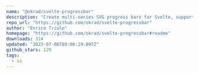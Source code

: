 ```yaml
---
name: "@okrad/svelte-progressbar"
description: "Create multi-series SVG progress bars for Svelte, supports various styles."
repo_url: "https://github.com/okrad/svelte-progressbar"
author: "Enrico Triolo"
homepage: "https://github.com/okrad/svelte-progressbar#readme"
downloads: 314
updated: "2023-07-06T09:06:19.807Z"
github_stars: 129
tags: 
  - ui
---
```


